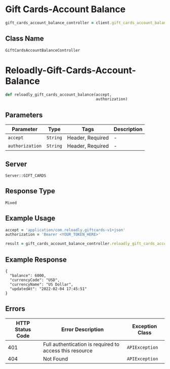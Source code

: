 # Gift Cards-Account Balance

```ruby
gift_cards_account_balance_controller = client.gift_cards_account_balance
```

## Class Name

`GiftCardsAccountBalanceController`


# Reloadly-Gift-Cards-Account-Balance

```ruby
def reloadly_gift_cards_account_balance(accept,
                                        authorization)
```

## Parameters

| Parameter | Type | Tags | Description |
|  --- | --- | --- | --- |
| `accept` | `String` | Header, Required | - |
| `authorization` | `String` | Header, Required | - |

## Server

`Server::GIFT_CARDS`

## Response Type

`Mixed`

## Example Usage

```ruby
accept = 'application/com.reloadly.giftcards-v1+json'
authorization = 'Bearer <YOUR_TOKEN_HERE>'

result = gift_cards_account_balance_controller.reloadly_gift_cards_account_balance(accept, authorization)
```

## Example Response

```
{
  "balance": 6000,
  "currencyCode": "USD",
  "currencyName": "US Dollar",
  "updatedAt": "2022-02-04 17:45:51"
}
```

## Errors

| HTTP Status Code | Error Description | Exception Class |
|  --- | --- | --- |
| 401 | Full authentication is required to access this resource | `APIException` |
| 404 | Not Found | `APIException` |

